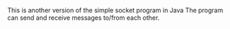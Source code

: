 This is another version of the simple socket program in Java
The program can send and receive messages to/from each other.

